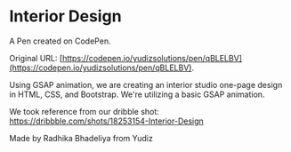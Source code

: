 # Interior Design

A Pen created on CodePen.

Original URL: [https://codepen.io/yudizsolutions/pen/qBLELBV](https://codepen.io/yudizsolutions/pen/qBLELBV).

Using GSAP animation, we are creating an interior studio one-page design in HTML, CSS, and Bootstrap. We're utilizing a basic GSAP animation.


We took reference from our dribble shot: 
https://dribbble.com/shots/18253154-Interior-Design

Made by Radhika Bhadeliya from Yudiz
